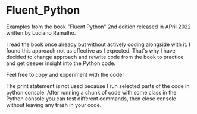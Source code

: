 # Fluent_Python
Examples from the book "Fluent Python" 2nd edition released in APril 2022 written by Luciano Ramalho.

I read the book once already but without actively coding alongside with it. I found this approach not as effective as I expected.
That's why I have decided to change approach and rewrite code from the book to practice and get deeper insight into the Python code.

Feel free to copy and experiment with the code!

The print statement is not used because I run selected parts of the code in python console.
After running a chunk of code with some class in the Python console you can test different commands, then close console without leaving any trash in your code.
